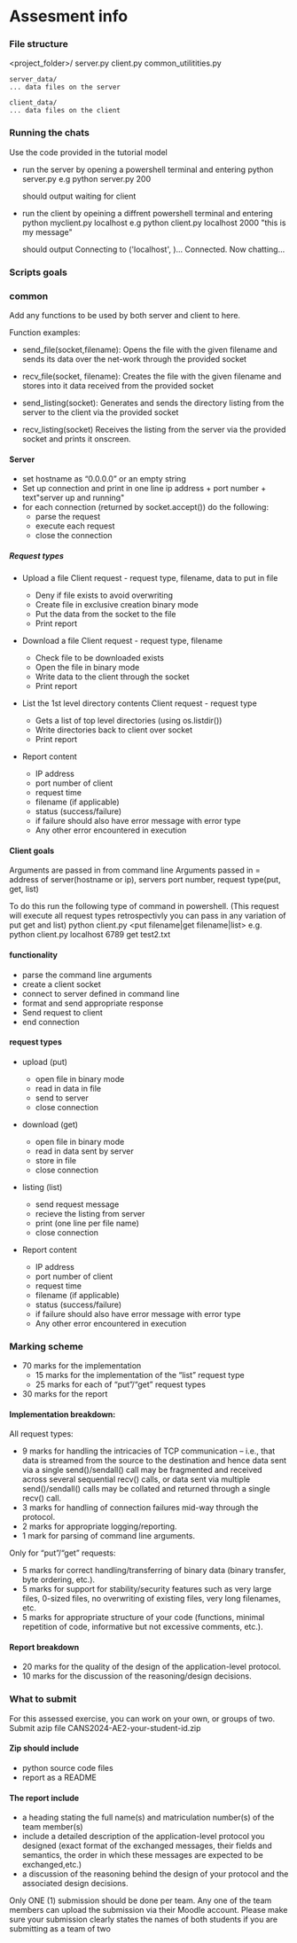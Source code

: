# Assesment info

### File structure
<project_folder>/
    server.py
    client.py
    common_utilitities.py

    server_data/
    ... data files on the server

    client_data/
    ... data files on the client

### Running the chats
Use the code provided in the tutorial model
 - run the server by opening a powershell terminal and entering python server.py <port number> e.g python server.py 200

    should output waiting for client

 - run the client by opeining a diffrent powershell terminal and entering python myclient.py localhost <port number> <message> e.g python client.py localhost 2000 "this is my message"

    should output Connecting to ('localhost', <port number>)...
    Connected. Now chatting...

### Scripts goals
### common
Add any functions to be used by both server and client to here.

Function examples:
- send_file(socket,filename):
    Opens the file with the given filename and sends its data over the net-work through the provided socket

- recv_file(socket, filename):
    Creates the file with the given filename and stores into it data received from the provided socket

- send_listing(socket):
    Generates and sends the directory listing from the server to the client via the provided socket

- recv_listing(socket)
    Receives the listing from the server via the provided socket and prints it onscreen.

#### Server
- set hostname as “0.0.0.0” or an empty string
- Set up connection and print in one line ip address + port number + text"server up and running"
- for each connection (returned by socket.accept()) do the following:
    - parse the request
    - execute each request
    - close the connection

##### Request types
- Upload a file
    Client request - request type, filename, data to put in file
    - Deny if file exists to avoid overwriting
    - Create file in exclusive creation binary mode
    - Put the data from the socket to the file
    - Print report

- Download a file
    Client request - request type, filename
    - Check file to be downloaded exists
    - Open the file in binary mode
    - Write data to the client through the socket
    - Print report

- List the 1st level directory contents
    Client request - request type
    - Gets a list of top level directories (using os.listdir())
    - Write directories back to client over socket
    - Print report

- Report content
    - IP address
    - port number of client
    - request time
    - filename (if applicable)
    - status (success/failure)
    - if failure should also have error message with error type
    - Any other error encountered in execution

#### Client goals
Arguments are passed in from command line
Arguments passed in = address of server(hostname or ip), servers port number, request type(put, get, list)

To do this run the following type of command in powershell. (This request will execute all request types retrospectivly you can pass in any variation of put get and list)
    python client.py <hostname> <port> <put filename|get filename|list>
    e.g.
    python client.py localhost 6789 get test2.txt

#### functionality
 - parse the command line arguments
 - create a client socket
 - connect to server defined in command line
 - format and send appropriate response
 - Send request to client
 - end connection

 #### request types
 - upload (put)
    - open file in binary mode
    - read in data in file
    - send to server
    - close connection

 - download (get)
    - open file in binary mode
    - read in data sent by server
    - store in file
    - close connection

 - listing (list)
    - send request message
    - recieve the listing from server
    - print (one line per file name)
    - close connection

- Report content
    - IP address
    - port number of client
    - request time
    - filename (if applicable)
    - status (success/failure)
    - if failure should also have error message with error type
    - Any other error encountered in execution

### Marking scheme
-  70 marks for the implementation
    - 15 marks for the implementation of the “list” request type
    - 25 marks for each of “put”/“get” request types
-  30 marks for the report

#### Implementation breakdown:
All request types:
-  9 marks for handling the intricacies of TCP communication – i.e., that data is streamed from the source to the destination and hence data sent via a single send()/sendall() call may be fragmented and received across several sequential recv() calls, or data sent via multiple send()/sendall() calls may be collated and returned through a single recv() call.
- 3 marks for handling of connection failures mid-way through the protocol.
- 2 marks for appropriate logging/reporting.
- 1 mark for parsing of command line arguments.

Only for “put”/“get” requests:
-  5 marks for correct handling/transferring of binary data (binary transfer, byte ordering, etc.).
-  5 marks for support for stability/security features such as very large files, 0-sized files, no overwriting of existing files, very long filenames, etc.
- 5 marks for appropriate structure of your code (functions, minimal repetition of code, informative but not excessive comments, etc.).

#### Report breakdown
- 20 marks for the quality of the design of the application-level protocol.
- 10 marks for the discussion of the reasoning/design decisions.

### What to submit
For this assessed exercise, you can work on your own, or groups of two. Submit azip file CANS2024-AE2-your-student-id.zip

#### Zip should include
- python source code files
- report as a README

#### The report include
- a heading stating the full name(s) and matriculation number(s) of the team member(s)
- include a detailed description of the application-level protocol you designed (exact format of the exchanged messages, their fields and
semantics, the order in which these messages are expected to be exchanged,etc.)
- a discussion of the reasoning behind the design of your protocol and the associated design decisions.

Only ONE (1) submission should be done per team. Any one of the team members can upload the submission via their Moodle account. Please make sure your submission clearly states the names of both students if you are submitting as a team of two